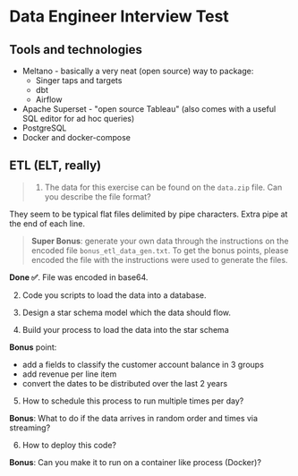 # Data Engineer Interview Test

## Tools and technologies
- Meltano - basically a very neat (open source) way to package:
  - Singer taps and targets
  - dbt
  - Airflow
- Apache Superset - "open source Tableau" (also comes with a useful SQL editor for ad hoc queries)
- PostgreSQL
- Docker and docker-compose

## ETL (ELT, really)
>1. The data for this exercise can be found on the `data.zip` file. Can you describe the file format?

They seem to be typical flat files delimited by pipe characters. Extra pipe at the end of each line.

>**Super Bonus**: generate your own data through the instructions on the encoded file `bonus_etl_data_gen.txt`.
To get the bonus points, please encoded the file with the instructions were used to generate the files.

**Done ✅**. File was encoded in base64.

2. Code you scripts to load the data into a database.

3. Design a star schema model which the data should flow.

4. Build your process to load the data into the star schema 

**Bonus** point: 
- add a fields to classify the customer account balance in 3 groups 
- add revenue per line item 
- convert the dates to be distributed over the last 2 years

5. How to schedule this process to run multiple times per day?
 
**Bonus**: What to do if the data arrives in random order and times via streaming?

6. How to deploy this code?

**Bonus**: Can you make it to run on a container like process (Docker)? 
